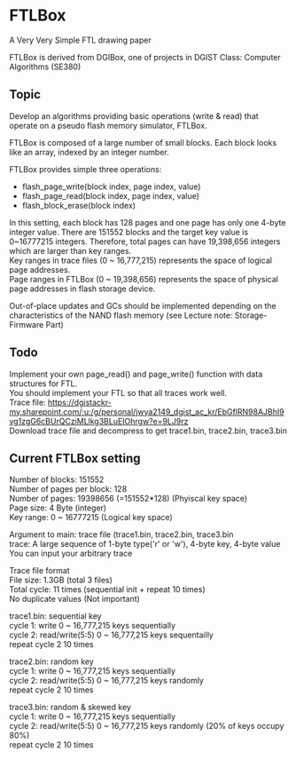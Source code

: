 # FTLBox
A Very Very Simple FTL drawing paper

FTLBox is derived from DGIBox, one of projects in DGIST Class: Computer Algorithms (SE380)


## Topic
Develop an algorithms providing basic operations (write & read) that operate on a pseudo flash memory simulator, FTLBox.

FTLBox is composed of a large number of small blocks.	Each block looks like an array, indexed by an integer number.

FTLBox provides simple three operations:  
- flash_page_write(block index, page index, value)
- flash_page_read(block index, page index, value)
- flash_block_erase(block index)

In this setting, each block has 128 pages and one page has only one 4-byte integer value.
There are 151552 blocks and the target key value is 0~16777215 integers.
Therefore, total pages can have 19,398,656 integers which are larger than key ranges.  
Key ranges in trace files (0 ~ 16,777,215) represents the space of logical page addresses.  
Page ranges in FTLBox (0 ~ 19,398,656) represents the space of physical page addresses in flash storage device.  

Out-of-place updates and GCs should be implemented depending on the characteristics of the NAND flash memory (see Lecture note: Storage-Firmware Part)


## Todo
Implement your own page_read() and page_write() function with data structures for FTL.  
You should implement your FTL so that all traces work well.  
Trace file: https://dgistackr-my.sharepoint.com/:u:/g/personal/jwya2149_dgist_ac_kr/EbGflRN98AJBhI9vg1zgG6cBUrQCziMLlkg3BLuEIOhrgw?e=9LJ9rz  
Download trace file and decompress to get trace1.bin, trace2.bin, trace3.bin


## Current FTLBox setting
  Number of blocks: 151552  
  Number of pages per block: 128  
  Number of pages: 19398656 (=151552*128) (Phyiscal key space)  
  Page size: 4 Byte (integer)  
  Key range: 0 ~ 16777215 (Logical key space)  
  
  Argument to main: trace file (trace1.bin, trace2.bin, trace3.bin  
  trace: A large sequence of 1-byte type('r' or 'w'), 4-byte key, 4-byte value  
  You can input your arbitrary trace  
 
  Trace file format  
  File size: 1.3GB (total 3 files)  
  Total cycle: 11 times (sequential init + repeat 10 times)  
  No duplicate values (Not important)  
 
  trace1.bin: sequential key  
  cycle 1: write 0 ~ 16,777,215 keys sequentially  
  cycle 2: read/write(5:5) 0 ~ 16,777,215 keys sequentailly  
  repeat cycle 2 10 times  
 
  trace2.bin: random key  
  cycle 1: write 0 ~ 16,777,215 keys sequentially  
  cycle 2: read/write(5:5) 0 ~ 16,777,215 keys randomly  
  repeat cycle 2 10 times  
 
  trace3.bin: random & skewed key  
  cycle 1: write 0 ~ 16,777,215 keys sequentially  
  cycle 2: read/write(5:5) 0 ~ 16,777,215 keys randomly (20% of keys occupy 80%)  
  repeat cycle 2 10 times
